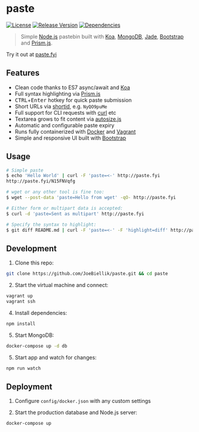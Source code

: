 # paste
[![License](https://img.shields.io/github/license/JoeBiellik/paste.svg)](LICENSE.md)
[![Release Version](https://img.shields.io/github/release/JoeBiellik/paste.svg)](https://github.com/JoeBiellik/paste/releases)
[![Dependencies](https://img.shields.io/david/JoeBiellik/paste.svg)](https://david-dm.org/JoeBiellik/paste)

> Simple [Node.js](https://nodejs.org/) pastebin built with [Koa](https://koajs.com/), [MongoDB](https://www.mongodb.com/), [Jade](http://jade-lang.com/), [Bootstrap](https://getbootstrap.com/) and [Prism.js](https://prismjs.com/).

Try it out at [paste.fyi](http://paste.fyi/)

## Features
* Clean code thanks to ES7 async/await and [Koa](https://koajs.com/)
* Full syntax highlighting via [Prism.js](https://prismjs.com/)
* <kbd>CTRL</kbd>+<kbd>Enter</kbd> hotkey for quick paste submission
* Short URLs via [shortid](https://github.com/dylang/shortid), e.g. `NyQO9puMe`
* Full support for CLI requests with [curl](https://curl.haxx.se/) etc
* Textarea grows to fit content via [autosize.js](https://github.com/jackmoore/autosize)
* Automatic and configurable paste expiry
* Runs fully containerized with [Docker](https://www.docker.com/) and [Vagrant](https://www.vagrantup.com/)
* Simple and responsive UI built with [Bootstrap](https://getbootstrap.com/)

## Usage
```sh
# Simple paste
$ echo 'Hello World' | curl -F 'paste=<-' http://paste.fyi
http://paste.fyi/N15FNVqfg

# wget or any other tool is fine too:
$ wget --post-data 'paste=Hello from wget' -qO- http://paste.fyi

# Either form or multipart data is accepted:
$ curl -d 'paste=Sent as multipart' http://paste.fyi

# Specify the syntax to highlight:
$ git diff README.md | curl -F 'paste=<-' -F 'highlight=diff' http://paste.fyi
```

## Development
1. Clone this repo:
  ```sh
  git clone https://github.com/JoeBiellik/paste.git && cd paste
  ```

2. Start the virtual machine and connect:
  ```sh
  vagrant up
  vagrant ssh
  ```

4. Install dependencies:
  ```sh
  npm install
  ```

5. Start MongoDB:
  ```sh
  docker-compose up -d db
  ```

5. Start app and watch for changes:
  ```sh
  npm run watch
  ```

## Deployment
1. Configure `config/docker.json` with any custom settings

2. Start the production database and Node.js server:
  ```sh
  docker-compose up
  ```
